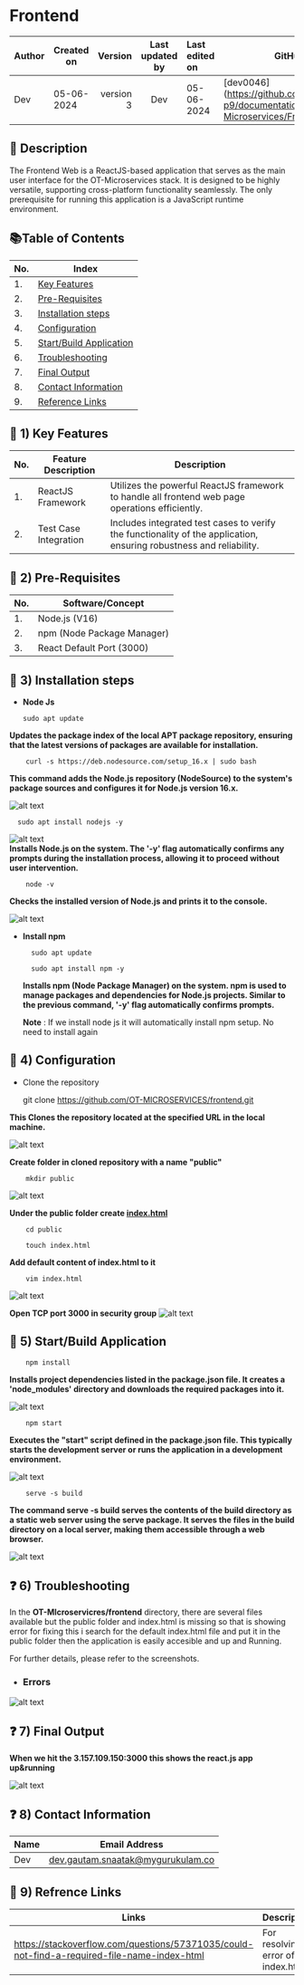 # Frontend

| Author    | Created on   | Version      | Last updated by | Last edited on | GitHub ID                               |
|-----------|--------------|--------------:|:-----------------:|:----------------|-----------------------------------------|
| Dev       | 05-06-2024  | version 3    |    Dev             |  05-06-2024  | [dev0046](https://github.com/mygurkulam-p9/documentation/tree/main/OT-Microservices/Frontend/POC |

## :book: Description

The Frontend Web is a ReactJS-based application that serves as the main user interface for the OT-Microservices stack. It is designed to be highly versatile, supporting cross-platform functionality seamlessly. The only prerequisite for running this application is a JavaScript runtime environment.

## :books:Table of Contents

| No. |  Index                                                                                                                                                     |
|-----|-------------------------------------------------------------------------------------------------------------------------------------------------------------------------------|
| 1.  | [Key Features](#key-1-key-features)                   |
| 2.  |  [Pre-Requisites](#closed_book-2-pre-requisites)         |
| 3.  |  [Installation steps](#blue_book-3-installation-steps) |
| 4.  | [Configuration](#book-4-configuration)               |
| 5.  | [Start/Build Application](#notebook-5-startbuild-application) |
| 6.  |  [Troubleshooting](#question-6-troubleshooting)         |
| 7.  |  [Final Output](#green_book-9-final-output)           |
| 8.  | [Contact Information](#phone-11-contact-information) |
| 9. |  [Reference Links](#clipboard-12-reference-links)     |



## :key: 1) Key Features

| No. | Feature Description   | Description                                                                                                     |
|-----|-----------------------|-----------------------------------------------------------------------------------------------------------------|
| 1.  | ReactJS Framework     | Utilizes the powerful ReactJS framework to handle all frontend web page operations efficiently.                 |
| 2.  | Test Case Integration | Includes integrated test cases to verify the functionality of the application, ensuring robustness and reliability.|





## :closed_book: 2) Pre-Requisites
   
| No. | Software/Concept         |
|-----|--------------------------|
| 1.  | Node.js (V16)            | 
| 2.  | npm (Node Package Manager) |
| 3.  | React Default Port (3000) |

 
## :blue_book: 3) Installation steps

  - **Node Js**

        sudo apt update
    
**Updates the package index of the local APT package repository, ensuring that the latest versions of packages are available for installation.**
    
        curl -s https://deb.nodesource.com/setup_16.x | sudo bash
    
**This command adds the Node.js repository (NodeSource) to the system's package sources and configures it for Node.js version 16.x.**

![alt text](1.png)

      sudo apt install nodejs -y

   ![alt text](2.png)     
**Installs Node.js on the system. The '-y' flag automatically confirms any prompts during the installation process, allowing it to proceed without user intervention.**

        node -v
        
   **Checks the installed version of Node.js and prints it to the console.**

![alt text](3.png)


- **Install npm**

        sudo apt update
    
        sudo apt install npm -y
  
  **Installs npm (Node Package Manager) on the system. npm is used to manage packages and dependencies for Node.js projects. Similar to the previous command, '-y' flag automatically confirms prompts.**
    
  **Note** : If we install node js it will automatically install npm setup. No need to install again


## :book: 4) Configuration

  - Clone the repository

     git clone https://github.com/OT-MICROSERVICES/frontend.git

**This Clones the repository located at the specified URL in the local machine.**

![alt text](4.png)


    
**Create folder in cloned repository with a name "public"**

        mkdir public

![alt text](5.png)

    
**Under the public folder create [index.html](https://github.com/react-cosmos/create-react-app-example/blob/master/public/index.html)**

        cd public

        touch index.html
    
**Add default content of index.html to it**

        vim index.html


![alt text](6.png)

**Open TCP port 3000 in security group**
![alt text](6.1.png)



## :notebook: 5) Start/Build Application

        npm install
        
**Installs project dependencies listed in the package.json file. It creates a 'node_modules' directory and downloads the required packages into it.**

![alt text](7.png)



        npm start

**Executes the "start" script defined in the package.json file. This typically starts the development server or runs the application in a development environment.**


![alt text](8.png)


        serve -s build


**The command serve -s build serves the contents of the build directory as a static web server using the serve package. It serves the files in the build directory on a local server, making them accessible through a web browser.**

![alt text](9.png)



## :question: 6) Troubleshooting


In the **OT-MIcroservicres/frontend** directory, there are several files available but the public folder and index.html is missing so that is showing error for fixing this i search for the default index.html file and put it in the public folder then the application is easily accesible and up and Running.

For further details, please refer to the screenshots.

 - ### **Errors**

![alt text](error.png)


## :question: 7) Final Output

**When we hit the 3.157.109.150:3000 this shows the react.js app up&running**

![alt text](10.png)



## :question: 8) Contact Information

| Name| Email Address      |
|-----|--------------------------|
| Dev  |  dev.gautam.snaatak@mygurukulam.co          | 


## :link: 9) Refrence Links

| Links | Description      |
|-----  |--------------------------|
| https://stackoverflow.com/questions/57371035/could-not-find-a-required-file-name-index-html  |  For resolving error of index.html       | 






